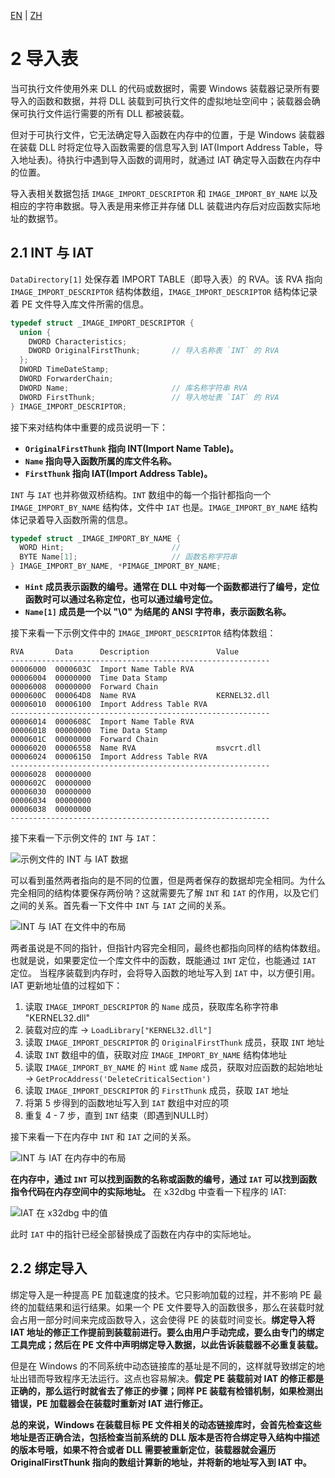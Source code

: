 [EN](./pe-import-table.md) | [ZH](./pe-import-table-zh.md)

# 2 导入表

当可执行文件使用外来 DLL 的代码或数据时，需要 Windows 装载器记录所有要导入的函数和数据，并将 DLL 装载到可执行文件的虚拟地址空间中；装载器会确保可执行文件运行需要的所有 DLL 都被装载。

但对于可执行文件，它无法确定导入函数在内存中的位置，于是 Windows 装载器在装载 DLL 时将定位导入函数需要的信息写入到 IAT(Import Address Table，导入地址表)。待执行中遇到导入函数的调用时，就通过 IAT 确定导入函数在内存中的位置。

导入表相关数据包括 `IMAGE_IMPORT_DESCRIPTOR` 和 `IMAGE_IMPORT_BY_NAME` 以及相应的字符串数据。导入表是用来修正并存储 DLL 装载进内存后对应函数实际地址的数据节。

## 2.1 INT 与 IAT

`DataDirectory[1]` 处保存着 IMPORT TABLE（即导入表）的 RVA。该 RVA 指向 `IMAGE_IMPORT_DESCRIPTOR` 结构体数组，`IMAGE_IMPORT_DESCRIPTOR` 结构体记录着 PE 文件导入库文件所需的信息。

```c
typedef struct _IMAGE_IMPORT_DESCRIPTOR {
  union {
    DWORD Characteristics;
    DWORD OriginalFirstThunk;       // 导入名称表 `INT` 的 RVA
  };
  DWORD TimeDateStamp;
  DWORD ForwarderChain;
  DWORD Name;                       // 库名称字符串 RVA
  DWORD FirstThunk;                 // 导入地址表 `IAT` 的 RVA
} IMAGE_IMPORT_DESCRIPTOR;
```

接下来对结构体中重要的成员说明一下：

- **`OriginalFirstThunk` 指向 INT(Import Name Table)。**
- **`Name` 指向导入函数所属的库文件名称。**
- **`FirstThunk` 指向 IAT(Import Address Table)。**

`INT` 与 `IAT` 也并称做双桥结构。`INT` 数组中的每一个指针都指向一个 `IMAGE_IMPORT_BY_NAME` 结构体，文件中 `IAT` 也是。`IMAGE_IMPORT_BY_NAME` 结构体记录着导入函数所需的信息。

```c
typedef struct _IMAGE_IMPORT_BY_NAME {
  WORD Hint;                        // 
  BYTE Name[1];                     // 函数名称字符串
} IMAGE_IMPORT_BY_NAME, *PIMAGE_IMPORT_BY_NAME;
```

- **`Hint` 成员表示函数的编号。通常在 DLL 中对每一个函数都进行了编号，定位函数时可以通过名称定位，也可以通过编号定位。**
- **`Name[1]` 成员是一个以 "\0" 为结尾的 ANSI 字符串，表示函数名称。**

接下来看一下示例文件中的 `IMAGE_IMPORT_DESCRIPTOR` 结构体数组：

```text
RVA       Data      Description               Value
----------------------------------------------------------
00006000  0000603C  Import Name Table RVA
00006004  00000000  Time Data Stamp
00006008  00000000  Forward Chain
0000600C  000064D8  Name RVA                  KERNEL32.dll
00006010  00006100  Import Address Table RVA  
----------------------------------------------------------
00006014  0000608C  Import Name Table RVA
00006018  00000000  Time Data Stamp
0000601C  00000000  Forward Chain
00006020  00006558  Name RVA                  msvcrt.dll
00006024  00006150  Import Address Table RVA
----------------------------------------------------------
00006028  00000000
0000602C  00000000
00006030  00000000
00006034  00000000
00006038  00000000
----------------------------------------------------------
```

接下来看一下示例文件的 `INT` 与 `IAT`：

![示例文件的 INT 与 IAT 数据](../figure/pe3-intiat2.png "图 7 - 示例文件的 INT 与 IAT 数据部分")

可以看到虽然两者指向的是不同的位置，但是两者保存的数据却完全相同。为什么完全相同的结构体要保存两份呐？这就需要先了解 `INT` 和 `IAT` 的作用，以及它们之间的关系。首先看一下文件中 `INT` 与 `IAT` 之间的关系。

![INT 与 IAT 在文件中的布局](../figure/pe3-intiatinfile.png "图 8 - 文件中的 INT 与 IAT")

两者虽说是不同的指针，但指针内容完全相同，最终也都指向同样的结构体数组。也就是说，如果要定位一个库文件中的函数，既能通过 `INT` 定位，也能通过 `IAT` 定位。
当程序装载到内存时，会将导入函数的地址写入到 `IAT` 中，以方便引用。IAT 更新地址值的过程如下：

1. 读取 `IMAGE_IMPORT_DESCRIPTOR` 的 `Name` 成员，获取库名称字符串 "KERNEL32.dll"
2. 装载对应的库 -> `LoadLibrary["KERNEL32.dll"]`
3. 读取 `IMAGE_IMPORT_DESCRIPTOR` 的 `OriginalFirstThunk` 成员，获取 `INT` 地址
4. 读取 `INT` 数组中的值，获取对应 `IMAGE_IMPORT_BY_NAME` 结构体地址
5. 读取 `IMAGE_IMPORT_BY_NAME` 的 `Hint` 或 `Name` 成员，获取对应函数的起始地址 -> `GetProcAddress('DeleteCriticalSection')`
6. 读取 `IMAGE_IMPORT_DESCRIPTOR` 的 `FirstThunk` 成员，获取 `IAT` 地址
7. 将第 5 步得到的函数地址写入到 `IAT` 数组中对应的项
8. 重复 4 - 7 步，直到 `INT` 结束（即遇到NULL时）

接下来看一下在内存中 `INT` 和 `IAT` 之间的关系。

![INT 与 IAT 在内存中的布局](../figure/pe3-intiatinmemory.png "图 8 - 内存中的 INT 与 IAT")

**在内存中，通过 `INT` 可以找到函数的名称或函数的编号，通过 `IAT` 可以找到函数指令代码在内存空间中的实际地址。**
在 x32dbg 中查看一下程序的 IAT:

![IAT 在 x32dbg 中的值](../figure/pe3-iatinx32dbg.png "图 9 - x32dbg 中的 IAT")

此时 `IAT` 中的指针已经全部替换成了函数在内存中的实际地址。

## 2.2 绑定导入

绑定导入是一种提高 PE 加载速度的技术。它只影响加载的过程，并不影响 PE 最终的加载结果和运行结果。如果一个 PE 文件要导入的函数很多，那么在装载时就会占用一部分时间来完成函数导入，这会使得 PE 的装载时间变长。**绑定导入将 IAT 地址的修正工作提前到装载前进行。要么由用户手动完成，要么由专门的绑定工具完成；然后在 PE 文件中声明绑定导入数据，以此告诉装载器不必重复装载。**

但是在 Windows 的不同系统中动态链接库的基址是不同的，这样就导致绑定的地址出错而导致程序无法运行。这点也容易解决。**假定 PE 装载前对 IAT 的修正都是正确的，那么运行时就省去了修正的步骤；同样 PE 装载有检错机制，如果检测出错误，PE 加载器会在装载时重新对 IAT 进行修正。**

**总的来说，Windows 在装载目标 PE 文件相关的动态链接库时，会首先检查这些地址是否正确合法，包括检查当前系统的 DLL 版本是否符合绑定导入结构中描述的版本号哦，如果不符合或者 DLL 需要被重新定位，装载器就会遍历 OriginalFirstThunk 指向的数组计算新的地址，并将新的地址写入到 IAT 中。**


